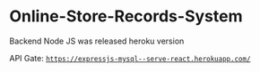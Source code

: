 # Online-Store-Records-System

Backend Node JS was released heroku version

API Gate: [`https://expressjs-mysql--serve-react.herokuapp.com/`](https://expressjs-mysql--serve-react.herokuapp.com/)
